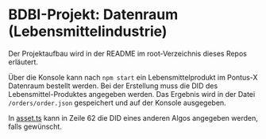 # BDBI-Projekt: Datenraum (Lebensmittelindustrie)

Der Projektaufbau wird in der README im root-Verzeichnis dieses Repos erläutert.

Über die Konsole kann nach ``npm start`` ein Lebensmittelprodukt im Pontus-X Datenraum bestellt werden.
Bei der Erstellung muss die DID des Lebensmittel-Produktes angegeben werden.
Das Ergebnis wird in der Datei ``/orders/order.json`` gespeichert und auf der Konsole ausgegeben.

In [asset.ts](src/asset.ts) kann in Zeile 62 die DID eines anderen Algos angegeben werden, falls gewünscht.
